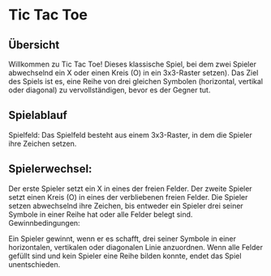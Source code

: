 # Tic Tac Toe


## Übersicht
Willkommen zu Tic Tac Toe! Dieses klassische Spiel, bei dem zwei Spieler abwechselnd ein X oder einen Kreis (O) in ein 3x3-Raster setzen). Das Ziel des Spiels ist es, eine Reihe von drei gleichen Symbolen (horizontal, vertikal oder diagonal) zu vervollständigen, bevor es der Gegner tut.

## Spielablauf

Spielfeld: Das Spielfeld besteht aus einem 3x3-Raster, in dem die Spieler ihre Zeichen setzen.

## Spielerwechsel:

Der erste Spieler setzt ein X in eines der freien Felder.
Der zweite Spieler setzt einen Kreis (O) in eines der verbliebenen freien Felder.
Die Spieler setzen abwechselnd ihre Zeichen, bis entweder ein Spieler drei seiner Symbole in einer Reihe hat oder alle Felder belegt sind.
Gewinnbedingungen:

Ein Spieler gewinnt, wenn er es schafft, drei seiner Symbole in einer horizontalen, vertikalen oder diagonalen Linie anzuordnen.
Wenn alle Felder gefüllt sind und kein Spieler eine Reihe bilden konnte, endet das Spiel unentschieden.
